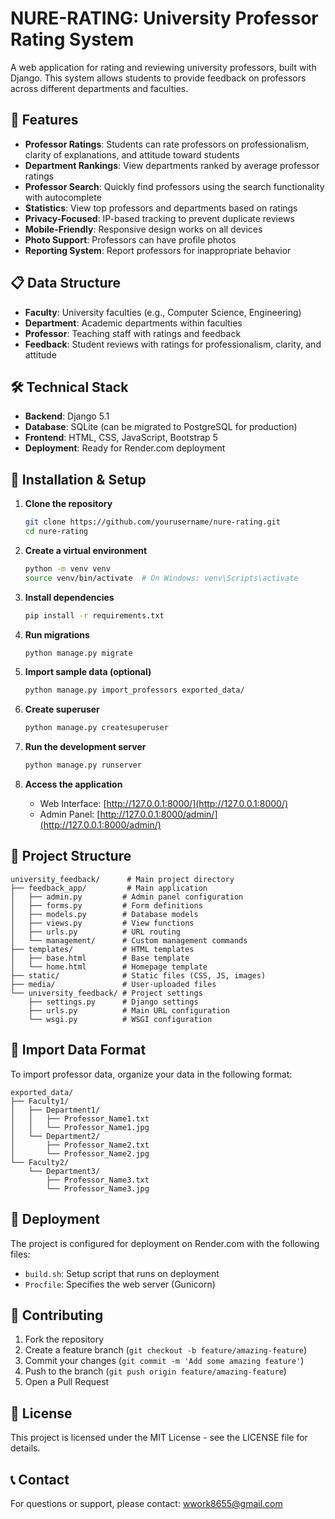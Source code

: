 # NURE-RATING: University Professor Rating System

A web application for rating and reviewing university professors, built with Django. This system allows students to provide feedback on professors across different departments and faculties.

## 🌟 Features

- **Professor Ratings**: Students can rate professors on professionalism, clarity of explanations, and attitude toward students
- **Department Rankings**: View departments ranked by average professor ratings
- **Professor Search**: Quickly find professors using the search functionality with autocomplete
- **Statistics**: View top professors and departments based on ratings
- **Privacy-Focused**: IP-based tracking to prevent duplicate reviews
- **Mobile-Friendly**: Responsive design works on all devices
- **Photo Support**: Professors can have profile photos
- **Reporting System**: Report professors for inappropriate behavior

## 📋 Data Structure

- **Faculty**: University faculties (e.g., Computer Science, Engineering)
- **Department**: Academic departments within faculties
- **Professor**: Teaching staff with ratings and feedback
- **Feedback**: Student reviews with ratings for professionalism, clarity, and attitude

## 🛠️ Technical Stack

- **Backend**: Django 5.1
- **Database**: SQLite (can be migrated to PostgreSQL for production)
- **Frontend**: HTML, CSS, JavaScript, Bootstrap 5
- **Deployment**: Ready for Render.com deployment

## 🚀 Installation & Setup

1. **Clone the repository**
   ```bash
   git clone https://github.com/yourusername/nure-rating.git
   cd nure-rating
   ```

2. **Create a virtual environment**
   ```bash
   python -m venv venv
   source venv/bin/activate  # On Windows: venv\Scripts\activate
   ```

3. **Install dependencies**
   ```bash
   pip install -r requirements.txt
   ```

4. **Run migrations**
   ```bash
   python manage.py migrate
   ```

5. **Import sample data (optional)**
   ```bash
   python manage.py import_professors exported_data/
   ```

6. **Create superuser**
   ```bash
   python manage.py createsuperuser
   ```

7. **Run the development server**
   ```bash
   python manage.py runserver
   ```

8. **Access the application**
   - Web Interface: [http://127.0.0.1:8000/](http://127.0.0.1:8000/)
   - Admin Panel: [http://127.0.0.1:8000/admin/](http://127.0.0.1:8000/admin/)

## 📂 Project Structure

```
university_feedback/      # Main project directory
├── feedback_app/         # Main application 
│   ├── admin.py         # Admin panel configuration
│   ├── forms.py         # Form definitions
│   ├── models.py        # Database models
│   ├── views.py         # View functions
│   ├── urls.py          # URL routing
│   └── management/      # Custom management commands
├── templates/           # HTML templates
│   ├── base.html        # Base template
│   └── home.html        # Homepage template
├── static/              # Static files (CSS, JS, images)
├── media/               # User-uploaded files
└── university_feedback/ # Project settings
    ├── settings.py      # Django settings
    ├── urls.py          # Main URL configuration
    └── wsgi.py          # WSGI configuration
```

## 🔄 Import Data Format

To import professor data, organize your data in the following format:
```
exported_data/
├── Faculty1/
│   ├── Department1/
│   │   ├── Professor_Name1.txt
│   │   └── Professor_Name1.jpg
│   └── Department2/
│       ├── Professor_Name2.txt
│       └── Professor_Name2.jpg
└── Faculty2/
    └── Department3/
        ├── Professor_Name3.txt
        └── Professor_Name3.jpg
```

## 🚢 Deployment

The project is configured for deployment on Render.com with the following files:
- `build.sh`: Setup script that runs on deployment
- `Procfile`: Specifies the web server (Gunicorn)

## 👥 Contributing

1. Fork the repository
2. Create a feature branch (`git checkout -b feature/amazing-feature`)
3. Commit your changes (`git commit -m 'Add some amazing feature'`)
4. Push to the branch (`git push origin feature/amazing-feature`)
5. Open a Pull Request

## 📄 License

This project is licensed under the MIT License - see the LICENSE file for details.

## 📞 Contact

For questions or support, please contact: wwork8655@gmail.com

